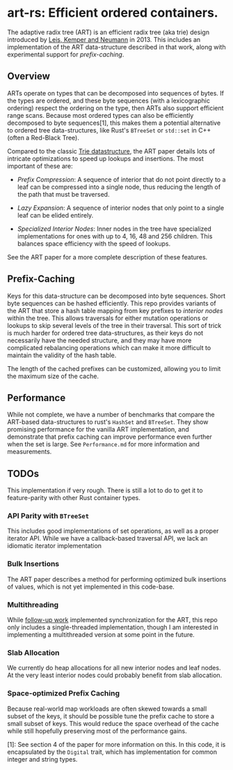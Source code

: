 # art-rs: Efficient ordered containers.
The adaptive radix tree (ART) is an efficient radix tree (aka trie) design introduced by [Leis, Kemper
and
Neumann](https://15721.courses.cs.cmu.edu/spring2018/papers/09-oltpindexes2/leis-icde2013.pdf) in 2013.
This includes an implementation of the ART data-structure described in that
work, along with experimental support for *prefix-caching*.

## Overview

ARTs operate on types that can be decomposed into sequences of bytes. If the
types are ordered, and these byte sequences (with a lexicographic ordering)
respect the ordering on the type, then ARTs also support efficient range scans.
Because most ordered types can also be efficiently decomposed to byte
sequences[1], this makes them a potential alternative to ordered tree
data-structures, like Rust's `BTreeSet` or `std::set` in C++ (often a Red-Black
Tree).

Compared to the classic [Trie datastructure](https://en.wikipedia.org/wiki/Trie),
the ART paper details lots of intricate optimizations to speed up lookups and
insertions. The most important of these are:

  * *Prefix Compression*: A sequence of interior that do not point directly to a
    leaf can be compressed into a single node, thus reducing the length of the
    path that must be traversed.

  * *Lazy Expansion*: A sequence of interior nodes that only point to a single
    leaf can be elided entirely.

  * *Specialized Interior Nodes*: Inner nodes in the tree have specialized
    implementations for ones with up to 4, 16, 48 and 256 children. This
    balances space efficiency with the speed of lookups.

See the ART paper for a more complete description of these features.
  

## Prefix-Caching

Keys for this data-structure can be decomposed into byte sequences. Short byte
sequences can be hashed efficiently. This repo provides variants of the ART
that store a hash table mapping from key prefixes to *interior nodes* within
the tree. This allows traversals for either mutation operations or lookups to
skip several levels of the tree in their traversal.  This sort of trick is much
harder for ordered tree data-structures, as their keys do not necessarily have
the needed structure, and they may have more complicated rebalancing operations
which can make it more difficult to maintain the validity of the hash table.

The length of the cached prefixes can be customized, allowing you to limit the
maximum size of the cache.

## Performance

While not complete, we have a number of benchmarks that compare the ART-based
data-structures to rust's `HashSet` and `BTreeSet`. They show promising
performance for the vanilla ART implementation, and demonstrate that prefix
caching can improve performance even further when the set is large. See
`Performance.md` for more information and measurements.

## TODOs

This implementation if very rough. There is still a lot to do to get it to
feature-parity with other Rust container types.

### API Parity with `BTreeSet`
This includes good implementations of set operations, as well as a proper
iterator API. While we have a callback-based traversal API, we lack an idiomatic iterator
implementation 

### Bulk Insertions
The ART paper describes a method for performing optimized bulk insertions of
values, which is not yet implemented in this code-base.

### Multithreading
While [follow-up work](https://db.in.tum.de/~leis/papers/artsync.pdf)
implemented synchronization for the ART, this repo only includes a single-threaded
implementation, though I am interested in implementing a multithreaded version
at some point in the future.

### Slab Allocation
We currently do heap allocations for all new interior nodes and leaf nodes. At
the very least interior nodes could probably benefit from slab allocation.

### Space-optimized Prefix Caching
Because real-world map workloads are often skewed towards a small subset of the
keys, it should be possible tune the prefix cache to store a small subset of
keys. This would reduce the space overhead of the cache while still hopefully
preserving most of the performance gains.


[1]: See section 4 of the paper for more information on this. In this code, it
is encapsulated by the `Digital` trait, which has implementation for common
integer and string types.
